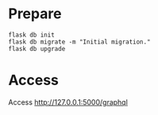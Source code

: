 # Prepare

```
flask db init
flask db migrate -m "Initial migration."
flask db upgrade
```

# Access

Access http://127.0.0.1:5000/graphql